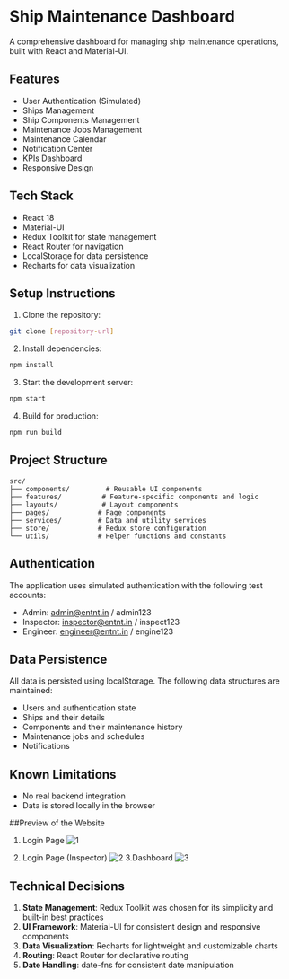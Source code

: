 # Ship Maintenance Dashboard

A comprehensive dashboard for managing ship maintenance operations, built with React and Material-UI.

## Features

- User Authentication (Simulated)
- Ships Management
- Ship Components Management
- Maintenance Jobs Management
- Maintenance Calendar
- Notification Center
- KPIs Dashboard
- Responsive Design

## Tech Stack

- React 18
- Material-UI
- Redux Toolkit for state management
- React Router for navigation
- LocalStorage for data persistence
- Recharts for data visualization

## Setup Instructions

1. Clone the repository:
```bash
git clone [repository-url]
```

2. Install dependencies:
```bash
npm install
```

3. Start the development server:
```bash
npm start
```

4. Build for production:
```bash
npm run build
```

## Project Structure

```
src/
├── components/         # Reusable UI components
├── features/          # Feature-specific components and logic
├── layouts/           # Layout components
├── pages/            # Page components
├── services/         # Data and utility services
├── store/            # Redux store configuration
└── utils/            # Helper functions and constants
```

## Authentication

The application uses simulated authentication with the following test accounts:

- Admin: admin@entnt.in / admin123
- Inspector: inspector@entnt.in / inspect123
- Engineer: engineer@entnt.in / engine123

## Data Persistence

All data is persisted using localStorage. The following data structures are maintained:

- Users and authentication state
- Ships and their details
- Components and their maintenance history
- Maintenance jobs and schedules
- Notifications

## Known Limitations

- No real backend integration
- Data is stored locally in the browser

##Preview of the Website 
1. Login Page
   ![1]( https://github.com/user-attachments/assets/9e1b952b-5a2a-4df3-a63b-5d4bece64d54)

2. Login Page (Inspector) ![2](https://github.com/user-attachments/assets/a5f10a78-c97e-4c8c-81ee-d6a924b3ed2d)
3.Dashboard
![3](https://github.com/user-attachments/assets/7433c690-93bd-48d7-8d7b-e0f7406ebd6e)



## Technical Decisions

1. **State Management**: Redux Toolkit was chosen for its simplicity and built-in best practices
2. **UI Framework**: Material-UI for consistent design and responsive components
3. **Data Visualization**: Recharts for lightweight and customizable charts
4. **Routing**: React Router for declarative routing
5. **Date Handling**: date-fns for consistent date manipulation


